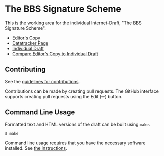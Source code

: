 # The BBS Signature Scheme

This is the working area for the individual Internet-Draft, "The BBS Signature Scheme".

* [Editor's Copy](https://decentralized-identity.github.io/bbs-signature/#go.draft-bbs-signatures.html)
* [Datatracker Page](https://datatracker.ietf.org/doc/draft-bbs-signatures)
* [Individual Draft](https://datatracker.ietf.org/doc/html/draft-bbs-signatures)
* [Compare Editor's Copy to Individual Draft](https://decentralized-identity.github.io/bbs-signature/#go.draft-bbs-signatures.diff)


## Contributing

See the
[guidelines for contributions](https://github.com/decentralized-identity/bbs-signature/blob/main/CONTRIBUTING.md).

Contributions can be made by creating pull requests.
The GitHub interface supports creating pull requests using the Edit (✏) button.


## Command Line Usage

Formatted text and HTML versions of the draft can be built using `make`.

```sh
$ make
```

Command line usage requires that you have the necessary software installed.  See
[the instructions](https://github.com/martinthomson/i-d-template/blob/main/doc/SETUP.md).

